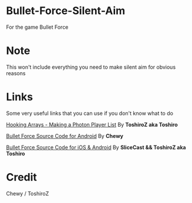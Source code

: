 # Bullet-Force-Silent-Aim
For the game Bullet Force

# Note
This won't include everything you need to make silent aim for obvious reasons

# Links
Some very useful links that you can use if you don't know what to do

[Hooking Arrays - Making a Photon Player List](https://polarmods.com/threads/hooking-arrays-making-a-photon-player-list.1773/) By **ToshiroZ aka Toshiro** 

[Bullet Force Source Code for Android](https://github.com/Ioopen/Bullet-Force-Source-Code-Chewy) By **Chewy** 

[Bullet Force Source Code for iOS & Android](https://github.com/SliceCast/Bullet-Force-Source-Code) By **SliceCast && ToshiroZ aka Toshiro** 

# Credit
Chewy / ToshiroZ


